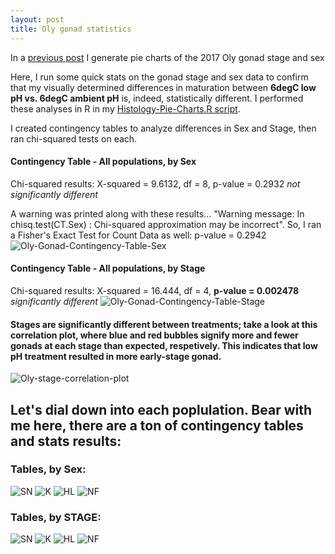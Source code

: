 ```yaml
---
layout: post
title: Oly gonad statistics
---
```


In a [previous post](https://laurahspencer.github.io/LabNotebook/Oly-Histology-Pie-Charts/) I generate pie charts of the 2017 Oly gonad stage and sex 

Here, I run some quick stats on the gonad stage and sex data to confirm that my visually determined differences in maturation between **6degC low pH vs. 6degC ambient pH** is, indeed, statistically different.  I performed these analyses in R in my [Histology-Pie-Charts.R script](https://raw.githubusercontent.com/laurahspencer/O.lurida_Stress/master/Analyses/Histology-Pie-Charts.R). 

I created contingency tables to analyze differences in Sex and Stage, then ran chi-squared tests on each. 

#### Contingency Table - All populations, by Sex  
Chi-squared results:     X-squared = 9.6132, df = 8, p-value = 0.2932  _not significantly different_

A warning was printed along with these results... "Warning message: In chisq.test(CT.Sex) : Chi-squared approximation may be incorrect".  So, I ran a Fisher's Exact Test for Count Data as well:  p-value = 0.2942
![Oly-Gonad-Contingency-Table-Sex](https://github.com/laurahspencer/O.lurida_Stress/blob/master/Analyses/Oly-Gonad-Contingency-Table-Sex.png?raw=true)

#### Contingency Table - All populations, by Stage 
Chi-squared results:     X-squared = 16.444, df = 4, **p-value = 0.002478**  _significantly different_
![Oly-Gonad-Contingency-Table-Stage](https://github.com/laurahspencer/O.lurida_Stress/blob/master/Analyses/Oly-Gonad-Contingency-Table-Stage.png?raw=true)

#### Stages are significantly different between treatments; take a look at this correlation plot, where blue and red bubbles signify more and fewer gonads at each stage than expected, respetively. This indicates that low pH treatment resulted in more early-stage gonad.
![Oly-stage-correlation-plot](https://github.com/laurahspencer/O.lurida_Stress/blob/master/Analyses/Oly-stage-correlation-plot.png?raw=true)

## Let's dial down into each poplulation. Bear with me here, there are a ton of contingency tables and stats results: 

### Tables, by Sex: 
![SN](https://github.com/laurahspencer/O.lurida_Stress/blob/master/Analyses/SN-Gonad-Contingency-Table-Sex.png?raw=true) 
![K](https://github.com/laurahspencer/O.lurida_Stress/blob/master/Analyses/K-Gonad-Contingency-Table-Sex.png?raw=true)
![HL](https://github.com/laurahspencer/O.lurida_Stress/blob/master/Analyses/HL-Gonad-Contingency-Table-Sex.png?raw=true)
![NF](https://github.com/laurahspencer/O.lurida_Stress/blob/master/Analyses/NF-Gonad-Contingency-Table-Sex.png?raw=true)

### Tables, by STAGE: 
![SN](https://github.com/laurahspencer/O.lurida_Stress/blob/master/Analyses/SN-Gonad-Contingency-Table-Stage.png?raw=true) 
![K](https://github.com/laurahspencer/O.lurida_Stress/blob/master/Analyses/K-Gonad-Contingency-Table-Stage.png?raw=true)
![HL](https://github.com/laurahspencer/O.lurida_Stress/blob/master/Analyses/HL-Gonad-Contingency-Table-Stage.png?raw=true)
![NF](https://github.com/laurahspencer/O.lurida_Stress/blob/master/Analyses/NF-Gonad-Contingency-Table-Stage.png?raw=true)
